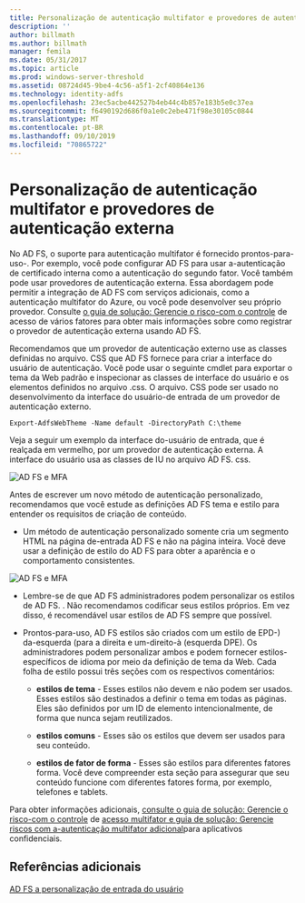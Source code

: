 ```yaml
---
title: Personalização de autenticação multifator e provedores de autenticação externa
description: ''
author: billmath
ms.author: billmath
manager: femila
ms.date: 05/31/2017
ms.topic: article
ms.prod: windows-server-threshold
ms.assetid: 08724d45-9be4-4c56-a5f1-2cf40864e136
ms.technology: identity-adfs
ms.openlocfilehash: 23ec5acbe442527b4eb44c4b857e183b5e0c37ea
ms.sourcegitcommit: f6490192d686f0a1e0c2ebe471f98e30105c0844
ms.translationtype: MT
ms.contentlocale: pt-BR
ms.lasthandoff: 09/10/2019
ms.locfileid: "70865722"
---
```

# <a name="multi-factor-authentication-and-external-authentication-providers-customization"></a>Personalização de autenticação multifator e provedores de autenticação externa 



No AD FS, o suporte para autenticação multifator é fornecido prontos\-para\-uso\-. Por exemplo, você pode configurar AD FS para usar a\-autenticação de certificado interna como a autenticação do segundo fator. Você também pode usar provedores de autenticação externa. Essa abordagem pode permitir a integração de AD FS com serviços adicionais, como a autenticação multifator do Azure, ou você pode desenvolver seu próprio provedor. Consulte [o guia de solução: Gerencie o risco\-com o controle](https://technet.microsoft.com/library/dn280937.aspx) de acesso de vários fatores para obter mais informações sobre como registrar o provedor de autenticação externa usando AD FS.  
  
Recomendamos que um provedor de autenticação externo use as classes definidas no arquivo. CSS que AD FS fornece para criar a interface do usuário de autenticação. Você pode usar o seguinte cmdlet para exportar o tema da Web padrão e inspecionar as classes de interface do usuário e os elementos definidos no arquivo .css. O arquivo. CSS pode ser usado no desenvolvimento da interface do usuário\-de entrada de um provedor de autenticação externo.  
  

    Export-AdfsWebTheme -Name default -DirectoryPath C:\theme  
 
  
Veja a seguir um exemplo da interface do\-usuário de entrada, que é realçada em vermelho, por um provedor de autenticação externa. A interface do usuário usa as classes de IU no arquivo AD FS. css.  
  
![AD FS e MFA](media/AD-FS-user-sign-in-customization/ADFS_Blue_Custom8.png)  
  
Antes de escrever um novo método de autenticação personalizado, recomendamos que você estude as definições AD FS tema e estilo para entender os requisitos de criação de conteúdo.  
  
-   Um método de autenticação personalizado somente cria um segmento HTML na página de\-entrada AD FS e não na página inteira. Você deve usar a definição de estilo do AD FS para obter a aparência e o comportamento consistentes.  
  
![AD FS e MFA](media/AD-FS-user-sign-in-customization/ADFS_Blue_Custom9.png)  
  
-   Lembre-se de que AD FS administradores podem personalizar os estilos de AD FS. . Não recomendamos codificar seus estilos próprios. Em vez disso, é recomendável usar estilos de AD FS sempre que possível.  
  
-   Prontos\-para\-uso, AD FS estilos são criados com um estilo de EPD\-\) da\-esquerda \(para a direita e um\-direito\-à \(esquerda DPE\). Os administradores podem personalizar ambos e podem fornecer estilos\-específicos de idioma por meio da definição de tema da Web. Cada folha de estilo possui três seções com os respectivos comentários:  
  
    -   **estilos de tema** \- Esses estilos não devem e não podem ser usados. Esses estilos são destinados a definir o tema em todas as páginas. Eles são definidos por um ID de elemento intencionalmente, de forma que nunca sejam reutilizados.  
  
    -   **estilos comuns** \- Esses são os estilos que devem ser usados para seu conteúdo.  
  
    -   **estilos de fator de forma** \- Esses são estilos para diferentes fatores forma. Você deve compreender esta seção para assegurar que seu conteúdo funcione com diferentes fatores forma, por exemplo, telefones e tablets.  
  
Para obter informações adicionais, [consulte o guia de solução: Gerencie o risco\-com o controle](https://technet.microsoft.com/library/dn280937.aspx) de [acesso multifator e guia de solução: Gerencie riscos com a\-autenticação multifator adicional](https://tnstage.redmond.corp.microsoft.com/library/dn280949.aspx)para aplicativos confidenciais.  

## <a name="additional-references"></a>Referências adicionais 
[AD FS a personalização de entrada do usuário](AD-FS-user-sign-in-customization.md) 
